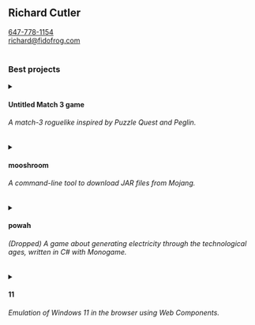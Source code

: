 <!--
**devcutler/devcutler** is a ✨ _special_ ✨ repository because its `README.md` (this file) appears on your GitHub profile.

Here are some ideas to get you started:

- 🔭 I’m currently working on ...
- 🌱 I’m currently learning ...
- 👯 I’m looking to collaborate on ...
- 🤔 I’m looking for help with ...
- 💬 Ask me about ...
- 📫 How to reach me: ...
- 😄 Pronouns: ...
- ⚡ Fun fact: ...
-->

## Richard Cutler

[647-778-1154](tel:+16477781154)
<br>
[richard@fidofrog.com](mailto:richard@fidofrog.com)
<br><br>

### Best projects

<!-- match3 -->

<details>
<summary>
<h4>Untitled Match 3 game</h4> <h6>A match-3 roguelike inspired by Puzzle Quest and Peglin.</h6>
</summary>

This is not going to be an open source project. This is something I think could be commercially viable, and it's something I'd like to release someday, and having it be open source would be detrimental to my experience working on it. Maybe someday in the future I'll decide differently.

This game, so far, is my magnum opus. It's a unique concept that has some similar competitors, but none that achieve what I imagine for the game. I think it'll be a really enjoyable experience and it'll scratch the itch of roguelike in an easily digestible way, while also having the complexity and depth of some of the best roguelikes out there. Endless replayability and build synergy are two core things that I want this to embody and provide.

<img src="https://github.com/user-attachments/assets/2b587680-1986-46f1-b44b-531b0e946941" height=300>

sneak peek :)

</details>

<!-- mooshroom -->

<details>
<summary>
<h4>mooshroom</h4> <h6>A command-line tool to download JAR files from Mojang.</h6>
</summary>

This is a tool I developed to help me personally with downloading any version of Minecraft as a JAR file in an automatic way. I needed a simple way to get JAR files that I could use via either a command line (over SSH, in this case), or via a secondary tool, like a UI I wrote for my personal usage to manage my own Minecraft server for my friends.

</details>


<!-- powah -->

<details>
<summary>
<h4>powah</h4> <h6>(Dropped) A game about generating electricity through the technological ages, written in C# with Monogame.</h6>
</summary>

I love automation, real-time strategy, and resource management games. Factorio and Age Of Empires 2 with my dad are some of my fondest memories, and they've always been my favorite games, even now, ten years later. Resource management is something that is incredibly fun for me, and I really enjoy designing systems to maximise efficiency and optimise production methods.

![factorio2](https://github.com/user-attachments/assets/b1f24bf1-3eaa-4411-aa46-ed2fd3209fab)

I started writing powah because I wanted the experience of making a game, from scratch, without using gigantic tools and engines such as Unity or Unreal Engine. I chose [Monogame](https://monogame.net/) (XNA) because it has the exact amount of control I want to have, the exact amount of do-it-myself I wanted to do, but provided a solid foundation to start on and a good system of organisation for my code.

<img src="https://github.com/user-attachments/assets/b77aca80-8d70-4384-a591-a5cd27926329" width=600>

This project is dropped because I found some very similar games, and lost some passion for the project (I wanted it to be something entirely unique). My design document is the most complete and full representation of my vision for this game.

</details>

<!-- w11 -->

<details>
<summary>
<h4>11</h4> <h6>Emulation of Windows 11 in the browser using Web Components.</h6>
</summary>

I've actually done this project twice. Once as "11", and once as "winUI". I decided to restart from the first one because I wanted to change the basic structure of how I was implementing features.

Initially, I had intended to have a simple-ish re-creation of the Windows Out-Of-Box-Experience, in the browser. Feature creep got me, and I soon had a list of things I wanted to implement that would make the emulation have nearly entire feature-parity with the actual operating system, including a fully-featured filesystem, launchable and "installable" apps, and a full emulation of the desktop experience, including "system-wide" volume and screen controls.

<img src="https://github.com/user-attachments/assets/869b2534-b7c4-46ab-a365-b8f28cfb468b" height=300>

Obviously, this was a huge task, and I have since stopped developing that project, as it was out of scope and had derailed into an inordinate amount of work. I was not particularly happy with how I'd led myself into a hole with it. If I were to do it again, I'd like to create a design document ahead of time, list out the feature set I would like to implement, and possibly create some different workflows for creating assets and completing features.

<img src="https://github.com/user-attachments/assets/d365b92e-4671-43e2-9e8e-73c5d6a2e607" height=300>

This was a fun project, and I gained a lot of insight throughout the process of developing to the point I got to. It was very instructive in how scope moves fluidly, and often goes wildly out of capability. This project turned into a hugely informative and enjoyable experience, even though I never reached a conclusion. I'd love to start this again someday and take it from the top.

</details>
